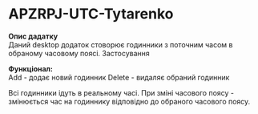 # APZRPJ-UTC-Tytarenko

<b>Опис дадатку</b><br>
Даний desktop додаток стоворює годинники з поточним часом в обраному часовому поясі.
Застосування 

<b>Функціонал:</b><br> 
Add - додає новий годинник
Delete - видаляє обраний годинник

Всі годинники ідуть в реальному часі.
При зміні часового поясу - змінюється час на годиннику відповідно до обраного часового поясу.
